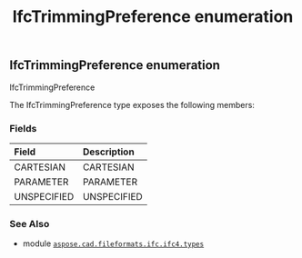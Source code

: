 ﻿---
title: IfcTrimmingPreference enumeration
second_title: Aspose.CAD for Python via .NET API References
description: 
type: docs
weight: 3790
url: /python-net/aspose.cad.fileformats.ifc.ifc4.types/ifctrimmingpreference/
is_root: false
---

## IfcTrimmingPreference enumeration

IfcTrimmingPreference



The IfcTrimmingPreference type exposes the following members:

### Fields
| Field | Description |
| :- | :- |
| CARTESIAN | CARTESIAN |
| PARAMETER | PARAMETER |
| UNSPECIFIED | UNSPECIFIED |



### See Also
* module [`aspose.cad.fileformats.ifc.ifc4.types`](..)
